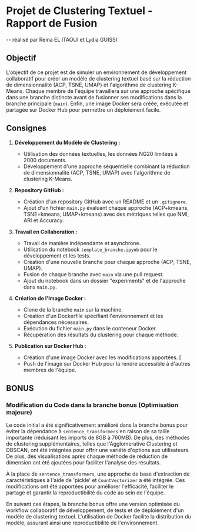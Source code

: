 # Projet de Clustering Textuel - Rapport de Fusion

-- réalisé par Reina EL ITAOUI et Lydia GUISSI

## Objectif

L'objectif de ce projet est de simuler un environnement de développement collaboratif pour créer un modèle de clustering textuel basé sur la réduction de dimensionnalité (ACP, TSNE, UMAP) et l'algorithme de clustering K-Means. Chaque membre de l'équipe travaillera sur une approche spécifique dans une branche distincte avant de fusionner ses modifications dans la branche principale (`main`). Enfin, une image Docker sera créée, exécutée et partagée sur Docker Hub pour permettre un déploiement facile.

## Consignes

1. **Développement du Modèle de Clustering :**
   - Utilisation des données textuelles, les données NG20 limitées à 2000 documents.
   - Développement d'une approche séquentielle combinant la réduction de dimensionnalité (ACP, TSNE, UMAP) avec l'algorithme de clustering K-Means.

2. **Repository GitHub :**
   - Création d'un repository GitHub avec un README et un `.gitignore`.
   - Ajout d'un fichier `main.py` évaluant chaque approche (ACP+kmeans, TSNE+kmeans, UMAP+kmeans) avec des métriques telles que NMI, ARI et Accuracy.

3. **Travail en Collaboration :**
   - Travail de manière indépendante et asynchrone.
   - Utilisation du notebook `template_branche.ipynb` pour le développement et les tests.
   - Création d'une nouvelle branche pour chaque approche (ACP, TSNE, UMAP).
   - Fusion de chaque branche avec `main` via une pull request.
   - Ajout du notebook dans un dossier "experiments" et de l'approche dans `main.py`.

4. **Création de l'Image Docker :**
   - Clone de la branche `main` sur la machine.
   - Création d'un Dockerfile spécifiant l'environnement et les dépendances nécessaires.
   - Exécution du fichier `main.py` dans le conteneur Docker.
   - Récupération des résultats du clustering pour chaque méthode.

5. **Publication sur Docker Hub :**
   - Création d'une image Docker avec les modifications apportées. [
   - Push de l'image sur Docker Hub pour la rendre accessible à d'autres membres de l'équipe.
     
## BONUS 
### Modification du Code dans la branche bonus (Optimisation majeure)

Le code initial a été significativement amélioré dans la branche bonus pour éviter la dépendance à `sentence_transformers` en raison de sa taille importante (réduisant les imports de 8GB à 760MB). De plus, des méthodes de clustering supplémentaires, telles que l'Agglomerative Clustering et DBSCAN, ont été intégrées pour offrir une variété d'options aux utilisateurs. De plus, des visualisations après chaque méthode de réduction de dimension ont été ajoutées pour faciliter l'analyse des résultats.

À la place de `sentence_transformers`, une approche de base d'extraction de caractéristiques à l'aide de 'pickle' et `CountVectorizer` a été intégrée. Ces modifications ont été apportées pour améliorer l'efficacité, faciliter le partage et garantir la reproductibilité du code au sein de l'équipe.

En suivant ces étapes, la branche bonus offre une version optimisée du workflow collaboratif de développement, de tests et de déploiement d'un modèle de clustering textuel. L'utilisation de Docker facilite la distribution du modèle, assurant ainsi une reproductibilité de l'environnement.
